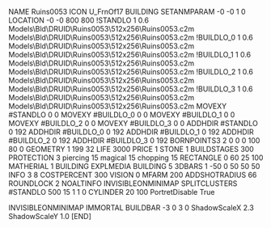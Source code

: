 NAME Ruins0053
ICON U_FrnOf17
BUILDING
SETANMPARAM -0 -0 1 0
LOCATION -0 -0 800 800
!STANDLO      1 0.6 Models\Bld\DRUID\Ruins0053\512x256\Ruins0053.c2m Models\Bld\DRUID\Ruins0053\512x256\Ruins0053.c2m 
!BUILDLO_0    1 0.6 Models\Bld\DRUID\Ruins0053\512x256\Ruins0053.c2m Models\Bld\DRUID\Ruins0053\512x256\Ruins0053.c2m 
!BUILDLO_1    1 0.6 Models\Bld\DRUID\Ruins0053\512x256\Ruins0053.c2m Models\Bld\DRUID\Ruins0053\512x256\Ruins0053.c2m 
!BUILDLO_2    1 0.6 Models\Bld\DRUID\Ruins0053\512x256\Ruins0053.c2m Models\Bld\DRUID\Ruins0053\512x256\Ruins0053.c2m 
!BUILDLO_3    1 0.6 Models\Bld\DRUID\Ruins0053\512x256\Ruins0053.c2m Models\Bld\DRUID\Ruins0053\512x256\Ruins0053.c2m 
MOVEXY #STANDLO   0 0
MOVEXY #BUILDLO_0 0 0
MOVEXY #BUILDLO_1 0 0
MOVEXY #BUILDLO_2 0 0
MOVEXY #BUILDLO_3 0 0
ADDHDIR #STANDLO 0 192
ADDHDIR #BUILDLO_0 0 192
ADDHDIR #BUILDLO_1 0 192
ADDHDIR #BUILDLO_2 0 192
ADDHDIR #BUILDLO_3 0 192
BORNPOINTS3 2 0 0 0 100 80 0
GEOMETRY 1 199 32
LIFE     3000
PRICE 1 STONE 1
BUILDSTAGES 300
PROTECTION 3 piercing 15 magical 15 chopping 15
RECTANGLE    0 60 25 100
MATHERIAL 1 BUILDING
EXPLMEDIA BUILDING 5
3DBARS 1 -50 0 50 50 50
INFO 3 8
COSTPERCENT 300
VISION 0
MFARM 200
ADDSHOTRADIUS 66
ROUNDLOCK 2
NOALTINFO
INVISIBLEONMINIMAP
SPLITCLUSTERS #STANDLO 500 15 1 1 0
CYLINDER 20 100
PortretDisable True

INVISIBLEONMINIMAP
IMMORTAL
BUILDBAR -3 0 3 0
ShadowScaleX 2.3
ShadowScaleY 1.0
[END]
